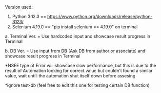 Version used:
1. Python 3.12.3 == https://www.python.org/downloads/release/python-3123/
2. Selenium 4.19.0 == "pip install selenium == 4.19.0" on terminal

a. Terminal Ver. = Use hardcoded input and showcase result progress in Terminal

b. DB Ver. = Use input from DB (Ask DB from author or associate) and showcase result progress in Terminal

*NSEE type of Error will showcase slow performance, but this is due to the result of Automation looking for correct value but couldn't found a similar value, wait untill the automation shut itself down before assesing

*ignore test-db (feel free to edit this one for testing certain DB function)

